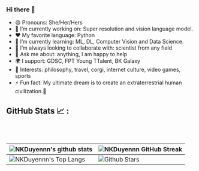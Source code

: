 
### Hi there 👋

- 😄 Pronouns: She/Her/Hers 
- 🔭 I’m currently working on: Super resolution and vision language model.
- :heart: My favorite language: Python
- 🌱 I’m currently learning: ML, DL, Computer Vision and Data Science.
- 👯 I’m always looking to collaborate with: scientist from any field
- 💬 Ask me about: anything, I am happy to help
- 🌍 I support: GDSC, FPT Young TTalent, BK Galaxy
- 💜 Interests: philosophy, travel, corgi, internet culture, video games, sports
- ⚡ Fun fact: My ultimate dream is to create an extraterrestrial human civilization.🖖


## GitHub Stats 📈 :

<br>
  <br>

| ![NKDuyennn's github stats](https://github-readme-stats.vercel.app/api?username=NKDuyennn&show_icons=true&theme=tokyonight) | ![NKDuyennn GitHub Streak](https://github-readme-streak-stats.herokuapp.com/?user=NKDuyennn&theme=tokyonight) |
| --- | --- |
| ![NKDuyennn's Top Langs](https://github-readme-stats.vercel.app/api/top-langs/?username=NKDuyennn&theme=tokyonight&layout=compact) | ![Github Stars](https://github-readme-stats.vercel.app/api?username=NKDuyennn&show_icons=true&locale=en&count_private=true&hide_rank=true&custom_title=My%20GitHub%20Stats&disable_animations=true&theme=tokyonight) |


<br>

